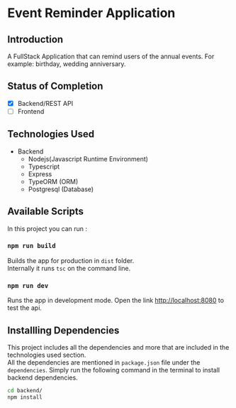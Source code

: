 # Event Reminder Application
## Introduction
A FullStack Application that can remind users of the annual events. For example: birthday, wedding anniversary.

## Status of Completion
- [x] Backend/REST API
- [ ]  Frontend

## Technologies Used
- Backend
    - Nodejs(Javascript Runtime Environment)
    - Typescript
    - Express
    - TypeORM (ORM)
    - Postgresql (Database)

## Available Scripts
In this project you can run :
<!-- Mention backend and frontend seperately -->
### `npm run build`
Builds the app for production in `dist` folder.<br>
Internally it runs `tsc` on the command line.
### `npm run dev`
Runs the app in development mode. Open the link [http://localhost:8080](http://localhost:8080) to test the api.

## Installling Dependencies
This project includes all the dependencies and more that are included in the technologies used section.<br>
All the dependencies are mentioned in `package.json` file under the `dependencies`.
Simply run the following command in the terminal to install backend dependencies.
```sh
cd backend/
npm install
```